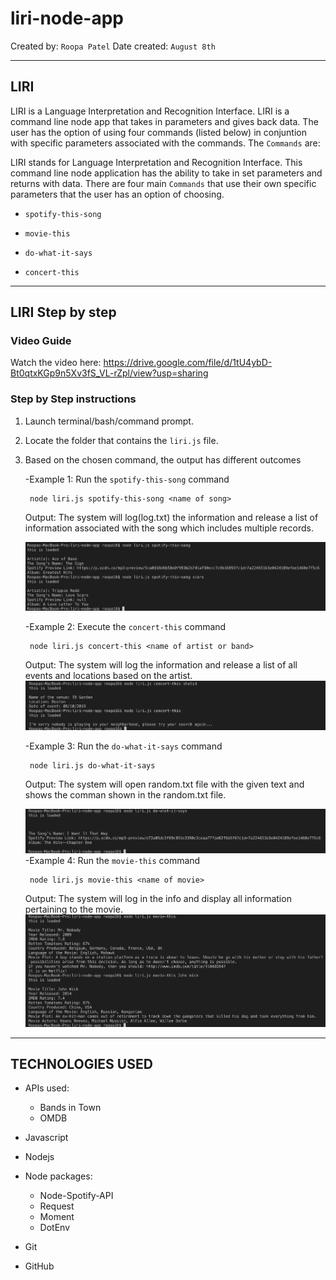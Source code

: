 # liri-node-app

Created by: `Roopa Patel`
Date created: `August 8th`

- - -

## LIRI
LIRI is a Language Interpretation and Recognition Interface. LIRI is a command line node app that takes in parameters and gives back data. The user has the option of using four commands (listed below) in conjuntion with specific parameters associated with the commands. The  `Commands` are:

LIRI stands for Language Interpretation and Recognition Interface. This command line node application has the ability to take in set parameters and returns with data. There are four main  `Commands` that use their own specific parameters that the user has an option of choosing. 

   * `spotify-this-song`

   * `movie-this`

   * `do-what-it-says`
   
   * `concert-this`

- - -
## LIRI Step by step 
### **Video Guide**

Watch the video here: https://drive.google.com/file/d/1tU4ybD-Bt0qtxKGp9n5Xv3fS_VL-rZpl/view?usp=sharing

### **Step by Step instructions**

1. Launch terminal/bash/command prompt.
2. Locate the folder that contains the `liri.js` file. 
3. Based on the chosen command, the output has different outcomes

   

    -Example 1: Run the `spotify-this-song` command
    
        node liri.js spotify-this-song <name of song>
    
    Output: The system will log(log.txt) the information and release a list of information associated with the song which includes multiple records.

    ![Results](/images/spotify.png)


     -Example 2: Execute the `concert-this` command
    
        node liri.js concert-this <name of artist or band>
    
    Output: The system will log the information and release a list of all events and locations based on the artist. 
    ![Results](/images/concert.png)



    -Example 3: Run the `do-what-it-says` command
        
        node liri.js do-what-it-says
        
    Output: The system will open random.txt file with the given text and shows the comman shown in the random.txt file. 
   

    ![Results](/images/doWhatItSAYS.png)
     -Example 4: Run the `movie-this` command
    
        node liri.js movie-this <name of movie>
    
    Output: The system will log in the info and display all information pertaining to the movie.
    ![Results](/images/movies.png)

- - -

## TECHNOLOGIES USED
- APIs used:
    * Bands in Town
    * OMDB
- Javascript
- Nodejs
- Node packages:
    * Node-Spotify-API
    * Request
    * Moment
    * DotEnv

- Git
- GitHub
